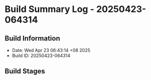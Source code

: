 # Build Summary Log - 20250423-064314

## Build Information
- Date: Wed Apr 23 06:43:14 +08 2025
- Build ID: 20250423-064314

## Build Stages

